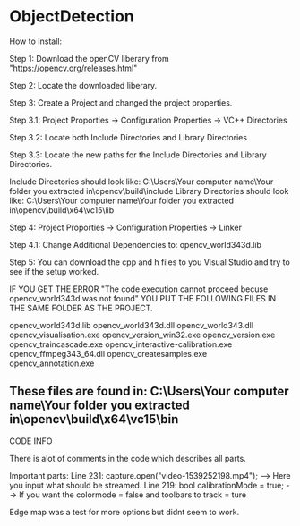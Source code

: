 # ObjectDetection

How to Install:

Step 1: Download the openCV liberary from "https://opencv.org/releases.html"

Step 2: Locate the downloaded liberary.

Step 3: Create a Project and changed the project properties.

Step 3.1: Project Proporties -> Configuration Properties -> VC++ Directories

Step 3.2: Locate both Include Directories and Library Directories

Step 3.3: Locate the new paths for the Include Directories and Library Directories.

Include Directories should look like: C:\Users\Your computer name\Your folder you extracted in\opencv\build\include
Library Directories should look like: C:\Users\Your computer name\Your folder you extracted in\opencv\build\x64\vc15\lib

Step 4: Project Proporties -> Configuration Properties -> Linker

Step 4.1: Change Additional Dependencies to: opencv_world343d.lib

Step 5: You can download the cpp and h files to you Visual Studio and try to see if the setup worked.

IF YOU GET THE ERROR "The code execution cannot proceed becuse opencv_world343d was not found" YOU PUT THE FOLLOWING FILES IN THE SAME FOLDER AS THE PROJECT.

opencv_world343d.lib
opencv_world343d.dll
opencv_world343.dll
opencv_visualisation.exe
opencv_version_win32.exe
opencv_version.exe
opencv_traincascade.exe
opencv_interactive-calibration.exe
opencv_ffmpeg343_64.dll
opencv_createsamples.exe
opencv_annotation.exe

These files are found in: C:\Users\Your computer name\Your folder you extracted in\opencv\build\x64\vc15\bin
---------------------------------------------------------------------------------------------------------------
CODE INFO

There is alot of comments in the code which describes all parts. 

Important parts:
Line 231: capture.open("video-1539252198.mp4"); --> Here you input what should be streamed.
Line 219: bool calibrationMode = true; --> If you want the colormode = false and toolbars to track = ture

Edge map was a test for more options but didnt seem to work.
